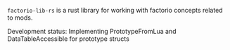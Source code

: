 `factorio-lib-rs` is a rust library for working with factorio concepts related to mods.

Development status: Implementing PrototypeFromLua and DataTableAccessible for prototype structs
